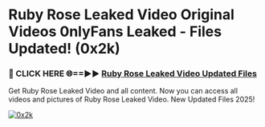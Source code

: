 # Ruby Rose Leaked Video Original Videos 0nlyFans Leaked - Files Updated! (0x2k)

<h3>🔴 CLICK HERE 🌐==►► <a href="https://tinyurl.com/3hn5wdd3" rel="nofollow">Ruby Rose Leaked Video Updated Files</a></h3>

Get Ruby Rose Leaked Video and all content. Now you can access all videos and pictures of Ruby Rose Leaked Video. New Updated Files 2025!

[![0x2k](https://i.imgur.com/4HnBqBT.gif)](https://tinyurl.com/3hn5wdd3)
